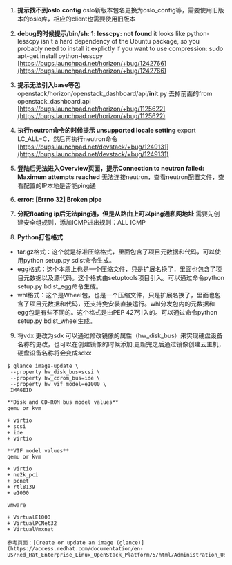 

1. **提示找不到oslo.config**
oslo新版本包名更换为oslo_config等，需要使用旧版本的oslo库，相应的client也需要使用旧版本

2. **debug的时候提示/bin/sh: 1: lesscpy: not found**
it looks like python-lesscpy isn't a hard dependency of the Ubuntu package, so you probably need to install it explictly if you want to use compression:
sudo apt-get install python-lesscpy
[https://bugs.launchpad.net/horizon/+bug/1242766](https://bugs.launchpad.net/horizon/+bug/1242766)

3. **提示无法引入base等包**
openstack/horizon/openstack_dashboard/api/__init__.py
去掉前面的from openstack_dashboard.api
[https://bugs.launchpad.net/horizon/+bug/1125622](https://bugs.launchpad.net/horizon/+bug/1125622)

4. **执行neutron命令的时候提示 unsupported locale setting**
export LC_ALL=C，然后再执行neutron命令
[https://bugs.launchpad.net/devstack/+bug/1249131](https://bugs.launchpad.net/devstack/+bug/1249131)

5. **登陆后无法进入Overview页面，提示Connection to neutron failed: Maximum attempts reached**
无法连接neutron，查看neutron配置文件，查看配置的IP本地是否能ping通


6. **error: [Errno 32] Broken pipe**


7. **分配floating ip后无法ping通，但是从路由上可以ping通私网地址**
需要先创建安全组规则，添加ICMP进出规则：ALL ICMP

8. **Python打包格式**
+ tar.gz格式：这个就是标准压缩格式，里面包含了项目元数据和代码，可以使用python setup.py sdist命令生成。
+ egg格式：这个本质上也是一个压缩文件，只是扩展名换了，里面也包含了项目元数据以及源代码。这个格式由setuptools项目引入。可以通过命令python setup.py bdist_egg命令生成。
+ whl格式：这个是Wheel包，也是一个压缩文件，只是扩展名换了，里面也包含了项目元数据和代码，还支持免安装直接运行。whl分发包内的元数据和egg包是有些不同的。这个格式是由PEP 427引入的。可以通过命令python setup.py bdist_wheel生成。

9. 将vdx 更改为sdx
可以通过修改镜像的属性（hw_disk_bus）来实现硬盘设备名称的更改，也可以在创建镜像的时候添加,更新完之后通过镜像创建云主机，硬盘设备名称将会变成sdxx
```
$ glance image-update \
 --property hw_disk_bus=scsi \
 --property hw_cdrom_bus=ide \
 --property hw_vif_model=e1000 \
 IMAGEID
```

    **Disk and CD-ROM bus model values**
    qemu or kvm 

    + virtio
    + scsi
    + ide
    + virtio

    **VIF model values**
    qemu or kvm 

    + virtio
    + ne2k_pci
    + pcnet
    + rtl8139
    + e1000

    vmware  

    + VirtualE1000
    + VirtualPCNet32
    + VirtualVmxnet

    参考页面：[Create or update an image (glance)](https://access.redhat.com/documentation/en-US/Red_Hat_Enterprise_Linux_OpenStack_Platform/5/html/Administration_User_Guide/cli_manage_images.html)

